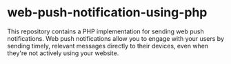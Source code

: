 # web-push-notification-using-php
This repository contains a PHP implementation for sending web push notifications. Web push notifications allow you to engage with your users by sending timely, relevant messages directly to their devices, even when they're not actively using your website.
